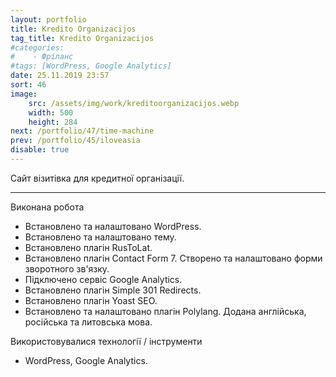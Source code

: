 ```yaml
---
layout: portfolio
title: Kredito Organizacijos
tag_title: Kredito Organizacijos
#categories:
#    - Фріланс
#tags: [WordPress, Google Analytics]
date: 25.11.2019 23:57
sort: 46
image: 
    src: /assets/img/work/kreditoorganizacijos.webp 
    width: 500
    height: 284
next: /portfolio/47/time-machine
prev: /portfolio/45/iloveasia
disable: true
---
```


Сайт візитівка для кредитної організації.

---

Виконана робота

* Встановлено та налаштовано WordPress.
* Встановлено та налаштовано тему.
* Встановлено плагін RusToLat.
* Встановлено плагін Contact Form 7. Створено та налаштовано форми зворотного зв'язку.
* Підключено сервіс Google Analytics.
* Встановлено плагін Simple 301 Redirects.
* Встановлено плагін Yoast SEO.
* Встановлено та налаштовано плагін Polylang. Додана англійська, російська та литовська мова.

Використовувалися технології / інструменти

* WordPress, Google Analytics.
